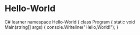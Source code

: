 # Hello-World
C# learner
namespace Hello-World
{
    class Program
    {
        static void Main(string[] args)
     {
     console.Writeline("Hello,World!");
     }
  

